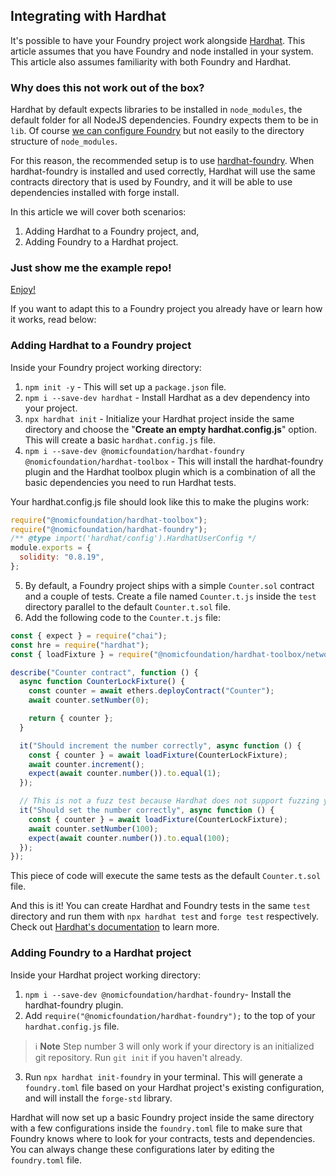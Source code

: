 ## Integrating with Hardhat

It's possible to have your Foundry project work alongside [Hardhat](https://hardhat.org/). This article assumes that you have Foundry and node installed in your system. This article also assumes familiarity with both Foundry and Hardhat.

### Why does this not work out of the box?

Hardhat by default expects libraries to be installed in `node_modules`, the default folder for all NodeJS dependencies. Foundry expects them to be in `lib`. Of course [we can configure Foundry](../reference/config/overview.md) but not easily to the directory structure of `node_modules`.

For this reason, the recommended setup is to use [hardhat-foundry](https://www.npmjs.com/package/@nomicfoundation/hardhat-foundry). When hardhat-foundry is installed and used correctly, Hardhat will use the same contracts directory that is used by Foundry, and it will be able to use dependencies installed with forge install.

In this article we will cover both scenarios:

1. Adding Hardhat to a Foundry project, and,
2. Adding Foundry to a Hardhat project.

### Just show me the example repo!

[Enjoy!](https://github.com/foundry-rs/HardhatInFoundry)

If you want to adapt this to a Foundry project you already have or learn how it works, read below:

### Adding Hardhat to a Foundry project

Inside your Foundry project working directory:

1. `npm init -y` - This will set up a `package.json` file.
2. `npm i --save-dev hardhat` - Install Hardhat as a dev dependency into your project.
3. `npx hardhat init` - Initialize your Hardhat project inside the same directory and choose the  "**Create an empty hardhat.config.js**" option. This will create a basic `hardhat.config.js` file.
4. `npm i --save-dev @nomicfoundation/hardhat-foundry @nomicfoundation/hardhat-toolbox` - This will install the hardhat-foundry plugin and the Hardhat toolbox plugin which is a combination of all the basic dependencies you need to run Hardhat tests.

Your hardhat.config.js file should look like this to make the plugins work:

```javascript
require("@nomicfoundation/hardhat-toolbox");
require("@nomicfoundation/hardhat-foundry");
/** @type import('hardhat/config').HardhatUserConfig */
module.exports = {
  solidity: "0.8.19",
};
```

5. By default, a Foundry project ships with a simple `Counter.sol` contract and a couple of tests. Create a file named `Counter.t.js` inside the `test` directory parallel to the default `Counter.t.sol` file.
6. Add the following code to the `Counter.t.js` file:

```javascript
const { expect } = require("chai");
const hre = require("hardhat");
const { loadFixture } = require("@nomicfoundation/hardhat-toolbox/network-helpers");

describe("Counter contract", function () {
  async function CounterLockFixture() {
    const counter = await ethers.deployContract("Counter");
    await counter.setNumber(0);

    return { counter };
  }

  it("Should increment the number correctly", async function () {
    const { counter } = await loadFixture(CounterLockFixture);
    await counter.increment();
    expect(await counter.number()).to.equal(1);
  });

  // This is not a fuzz test because Hardhat does not support fuzzing yet.
  it("Should set the number correctly", async function () {
    const { counter } = await loadFixture(CounterLockFixture);
    await counter.setNumber(100);
    expect(await counter.number()).to.equal(100);
  });
});
```

This piece of code will execute the same tests as the default `Counter.t.sol` file.

And this is it!
You can create Hardhat and Foundry tests in the same `test` directory and run them with `npx hardhat test` and `forge test` respectively.
Check out [Hardhat's documentation](https://hardhat.org/docs) to learn more.

### Adding Foundry to a Hardhat project

Inside your Hardhat project working directory:

1. `npm i --save-dev @nomicfoundation/hardhat-foundry`- Install the hardhat-foundry plugin.
2. Add `require("@nomicfoundation/hardhat-foundry");` to the top of your `hardhat.config.js` file.

> ℹ️ **Note**
> Step number 3 will only work if your directory is an initialized git repository. Run `git init` if you haven't already.

3. Run `npx hardhat init-foundry` in your terminal. This will generate a `foundry.toml` file based on your Hardhat project's existing configuration, and will install the `forge-std` library.

Hardhat will now set up a basic Foundry project inside the same directory with a few configurations inside the `foundry.toml` file to make sure that Foundry knows where to look for your contracts, tests and dependencies. You can always change these configurations later by editing the `foundry.toml` file.